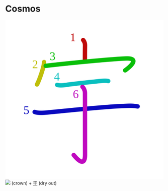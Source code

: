 # Cosmos
![5b87](Kanji/kanji-colorize/5b87.svg)
![](http://www.kanjidamage.com/assets/radsmall/crown-8ef5ecce0608dafcb65383fca482342b426aa51393f24254287b0012d7fff3bc.jpg) (crown) + [干](Kanji/kanji-dict/干.md) (dry out)